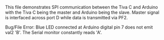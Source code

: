 This file demonstrates SPI communication between the Tiva C and Arduino with the Tiva C being the master and Arduino being the slave.
Master signal is interfaced across port D while data is transmitted via PF2. 

Bug/File Error: Blue LED connected at Arduino digital pin 7 does not emit val2 'B'. The Serial monitor constantly reads 'A'.
